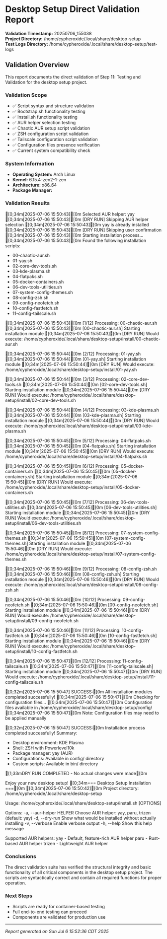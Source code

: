 # Desktop Setup Direct Validation Report

**Validation Timestamp:** 20250706_155038  
**Project Directory:** /home/cypheroxide/.local/share/desktop-setup  
**Test Logs Directory:** /home/cypheroxide/.local/share/desktop-setup/test-logs  

## Validation Overview

This report documents the direct validation of Step 11: Testing and Validation for the desktop setup project.

### Validation Scope

- ✅ Script syntax and structure validation
- ✅ Bootstrap.sh functionality testing
- ✅ Install.sh functionality testing
- ✅ AUR helper selection testing
- ✅ Chaotic AUR setup script validation
- ✅ ZSH configuration script validation
- ✅ Tailscale configuration script validation
- ✅ Configuration files presence verification
- ✅ Current system compatibility check

### System Information

- **Operating System:** Arch Linux
- **Kernel:** 6.15.4-zen2-1-zen
- **Architecture:** x86_64
- **Package Manager:** 

### Validation Results


[0;34m[2025-07-06 15:50:43][0m Selected AUR helper: yay
[0;34m[2025-07-06 15:50:43][0m [DRY RUN] Skipping AUR helper selection
[0;34m[2025-07-06 15:50:43][0m yay is already installed
[0;34m[2025-07-06 15:50:43][0m [DRY RUN] Skipping user confirmation
[0;34m[2025-07-06 15:50:43][0m Starting installation process...
[0;34m[2025-07-06 15:50:43][0m Found the following installation scripts:
  - 00-chaotic-aur.sh
  - 01-yay.sh
  - 02-core-dev-tools.sh
  - 03-kde-plasma.sh
  - 04-flatpaks.sh
  - 05-docker-containers.sh
  - 06-dev-tools-utilities.sh
  - 07-system-config-themes.sh
  - 08-config-zsh.sh
  - 09-config-neofetch.sh
  - 10-config-fastfetch.sh
  - 11-config-tailscale.sh

[0;34m[2025-07-06 15:50:43][0m [1/12] Processing: 00-chaotic-aur.sh
[0;34m[2025-07-06 15:50:43][0m [00-chaotic-aur.sh] Starting installation module
[0;34m[2025-07-06 15:50:43][0m [DRY RUN] Would execute: /home/cypheroxide/.local/share/desktop-setup/install/00-chaotic-aur.sh

[0;34m[2025-07-06 15:50:44][0m [2/12] Processing: 01-yay.sh
[0;34m[2025-07-06 15:50:44][0m [01-yay.sh] Starting installation module
[0;34m[2025-07-06 15:50:44][0m [DRY RUN] Would execute: /home/cypheroxide/.local/share/desktop-setup/install/01-yay.sh

[0;34m[2025-07-06 15:50:44][0m [3/12] Processing: 02-core-dev-tools.sh
[0;34m[2025-07-06 15:50:44][0m [02-core-dev-tools.sh] Starting installation module
[0;34m[2025-07-06 15:50:44][0m [DRY RUN] Would execute: /home/cypheroxide/.local/share/desktop-setup/install/02-core-dev-tools.sh

[0;34m[2025-07-06 15:50:44][0m [4/12] Processing: 03-kde-plasma.sh
[0;34m[2025-07-06 15:50:44][0m [03-kde-plasma.sh] Starting installation module
[0;34m[2025-07-06 15:50:44][0m [DRY RUN] Would execute: /home/cypheroxide/.local/share/desktop-setup/install/03-kde-plasma.sh

[0;34m[2025-07-06 15:50:45][0m [5/12] Processing: 04-flatpaks.sh
[0;34m[2025-07-06 15:50:45][0m [04-flatpaks.sh] Starting installation module
[0;34m[2025-07-06 15:50:45][0m [DRY RUN] Would execute: /home/cypheroxide/.local/share/desktop-setup/install/04-flatpaks.sh

[0;34m[2025-07-06 15:50:45][0m [6/12] Processing: 05-docker-containers.sh
[0;34m[2025-07-06 15:50:45][0m [05-docker-containers.sh] Starting installation module
[0;34m[2025-07-06 15:50:45][0m [DRY RUN] Would execute: /home/cypheroxide/.local/share/desktop-setup/install/05-docker-containers.sh

[0;34m[2025-07-06 15:50:45][0m [7/12] Processing: 06-dev-tools-utilities.sh
[0;34m[2025-07-06 15:50:45][0m [06-dev-tools-utilities.sh] Starting installation module
[0;34m[2025-07-06 15:50:45][0m [DRY RUN] Would execute: /home/cypheroxide/.local/share/desktop-setup/install/06-dev-tools-utilities.sh

[0;34m[2025-07-06 15:50:45][0m [8/12] Processing: 07-system-config-themes.sh
[0;34m[2025-07-06 15:50:45][0m [07-system-config-themes.sh] Starting installation module
[0;34m[2025-07-06 15:50:46][0m [DRY RUN] Would execute: /home/cypheroxide/.local/share/desktop-setup/install/07-system-config-themes.sh

[0;34m[2025-07-06 15:50:46][0m [9/12] Processing: 08-config-zsh.sh
[0;34m[2025-07-06 15:50:46][0m [08-config-zsh.sh] Starting installation module
[0;34m[2025-07-06 15:50:46][0m [DRY RUN] Would execute: /home/cypheroxide/.local/share/desktop-setup/install/08-config-zsh.sh

[0;34m[2025-07-06 15:50:46][0m [10/12] Processing: 09-config-neofetch.sh
[0;34m[2025-07-06 15:50:46][0m [09-config-neofetch.sh] Starting installation module
[0;34m[2025-07-06 15:50:46][0m [DRY RUN] Would execute: /home/cypheroxide/.local/share/desktop-setup/install/09-config-neofetch.sh

[0;34m[2025-07-06 15:50:46][0m [11/12] Processing: 10-config-fastfetch.sh
[0;34m[2025-07-06 15:50:46][0m [10-config-fastfetch.sh] Starting installation module
[0;34m[2025-07-06 15:50:46][0m [DRY RUN] Would execute: /home/cypheroxide/.local/share/desktop-setup/install/10-config-fastfetch.sh

[0;34m[2025-07-06 15:50:47][0m [12/12] Processing: 11-config-tailscale.sh
[0;34m[2025-07-06 15:50:47][0m [11-config-tailscale.sh] Starting installation module
[0;34m[2025-07-06 15:50:47][0m [DRY RUN] Would execute: /home/cypheroxide/.local/share/desktop-setup/install/11-config-tailscale.sh

[0;32m[2025-07-06 15:50:47] SUCCESS:[0m All installation modules completed successfully!
[0;34m[2025-07-06 15:50:47][0m Checking for configuration files...
[0;34m[2025-07-06 15:50:47][0m Configuration files available in /home/cypheroxide/.local/share/desktop-setup/config/
[0;34m[2025-07-06 15:50:47][0m Note: Configuration files may need to be applied manually

[0;32m[2025-07-06 15:50:47] SUCCESS:[0m Installation process completed successfully!
Summary:
  - Desktop environment: KDE Plasma
  - Shell: ZSH with Powerlevel10k
  - Package manager: yay (AUR)
  - Configurations: Available in config/ directory
  - Custom scripts: Available in bin/ directory

[1;33mDRY RUN COMPLETED - No actual changes were made[0m

Enjoy your new desktop setup!
[0;34m=== Desktop Setup Installation ===[0m
[0;34m[2025-07-06 15:50:42][0m Project directory: /home/cypheroxide/.local/share/desktop-setup

Usage: /home/cypheroxide/.local/share/desktop-setup/install.sh [OPTIONS]

Options:
  -a, --aur-helper HELPER    Choose AUR helper: yay, paru, trizen (default: yay)
  -d, --dry-run              Show what would be installed without actually installing
  -v, --verbose              Enable verbose output
  -h, --help                 Show this help message

Supported AUR helpers:
  yay     - Default, feature-rich AUR helper
  paru    - Rust-based AUR helper
  trizen  - Lightweight AUR helper

### Conclusions

The direct validation suite has verified the structural integrity and basic functionality of all critical components in the desktop setup project. The scripts are syntactically correct and contain all required functions for proper operation.

### Next Steps

- Scripts are ready for container-based testing
- Full end-to-end testing can proceed
- Components are validated for production use

---
*Report generated on Sun Jul  6 15:52:36 CDT 2025*
